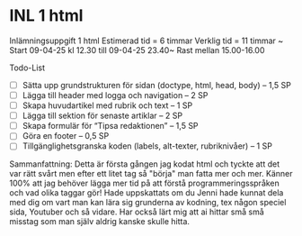 # INL 1 html

Inlämningsuppgift 1 html
Estimerad tid = 6 timmar
Verklig tid = 11 timmar ~
Start 09-04-25 kl 12.30 till 09-04-25 23.40~
Rast mellan 15.00-16.00

Todo-List

- [ ] Sätta upp grundstrukturen för sidan (doctype, html, head, body) – 1,5 SP
- [ ] Lägga till header med logga och navigation – 2 SP
- [ ] Skapa huvudartikel med rubrik och text – 1 SP
- [ ] Lägga till sektion för senaste artiklar – 2 SP
- [ ] Skapa formulär för “Tipsa redaktionen” – 1,5 SP
- [ ] Göra en footer – 0,5 SP
- [ ] Tillgänglighetsgranska koden (labels, alt-texter, rubriknivåer) – 1 SP

Sammanfattning: Detta är första gången jag kodat html och tyckte att det var rätt svårt men efter ett litet tag så "börja" man fatta mer och mer. Känner 100% att jag behöver lägga mer tid på att förstå programmeringsspråken och vad olika taggar gör! Hade uppskattats om du Jenni hade kunnat dela med dig om vart man kan lära sig grunderna av kodning, tex någon speciel sida, Youtuber och så vidare. Har också lärt mig att ai hittar små små misstag som man själv aldrig kanske skulle hitta.
